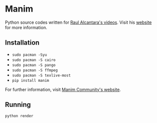 # Manim
Python source codes written for [Raul Alcantara's videos](https://www.youtube.com/channel/UCqVBiz4qJFCwmYvAkMUn_0A). Visit his [website](https://education-initiative-test.herokuapp.com/) for more information.

## Installation
- `sudo pacman -Syu`
- `sudo pacman -S cairo`
- `sudo pacman -S pango`
- `sudo pacman -S ffmpeg`
- `sudo pacman -S texlive-most`
- `pip install manim`

For further information, visit [Manim Community's website](https://docs.manim.community/en/stable/).

## Running
`python render`

